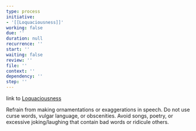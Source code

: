 ```yaml
---
type: process
initiative:
- '[[Loquaciousness]]'
working: false
due: ''
duration: null
recurrence: ''
start: ''
waiting: false
review: ''
file: ''
context: ''
dependency: ''
step: ''
---
```


link to [Loquaciousness](Initiatives/bad%20traits/Loquaciousness.md)

Refrain from making ornamentations or exaggerations in speech. Do not use curse words, vulgar language, or obscenities. Avoid songs, poetry, or excessive joking/laughing that contain bad words or ridicule others.
